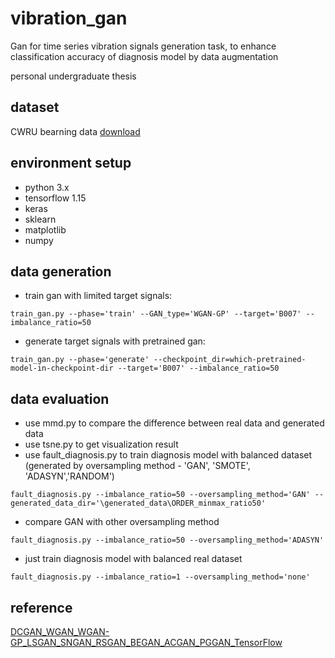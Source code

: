 # vibration_gan
Gan for time series vibration signals generation task, to enhance classification accuracy of diagnosis model by data augmentation


personal undergraduate thesis

## dataset
CWRU bearning data
[download](https://csegroups.case.edu/bearingdatacenter/pages/download-data-file)

## environment setup
- python 3.x
- tensorflow 1.15
- keras
- sklearn
- matplotlib
- numpy

## data generation 
- train gan with limited target signals:
```
train_gan.py --phase='train' --GAN_type='WGAN-GP' --target='B007' --imbalance_ratio=50
```
- generate target signals with pretrained gan:
```
train_gan.py --phase='generate' --checkpoint_dir=which-pretrained-model-in-checkpoint-dir --target='B007' --imbalance_ratio=50
```

## data evaluation
- use mmd.py to compare the difference between real data and generated data
- use tsne.py to get visualization result
- use fault_diagnosis.py to train diagnosis model with balanced dataset (generated by oversampling method - 'GAN', 'SMOTE', 'ADASYN','RANDOM')
```
fault_diagnosis.py --imbalance_ratio=50 --oversampling_method='GAN' --generated_data_dir='\generated_data\ORDER_minmax_ratio50'
```
- compare GAN with other oversampling method
```
fault_diagnosis.py --imbalance_ratio=50 --oversampling_method='ADASYN' 
```
- just train diagnosis model with balanced real dataset
```
fault_diagnosis.py --imbalance_ratio=1 --oversampling_method='none' 
```

## reference
[DCGAN_WGAN_WGAN-GP_LSGAN_SNGAN_RSGAN_BEGAN_ACGAN_PGGAN_TensorFlow](https://github.com/MingtaoGuo/DCGAN_WGAN_WGAN-GP_LSGAN_SNGAN_RSGAN_BEGAN_ACGAN_PGGAN_TensorFlow/blob/master/GANs.py)
